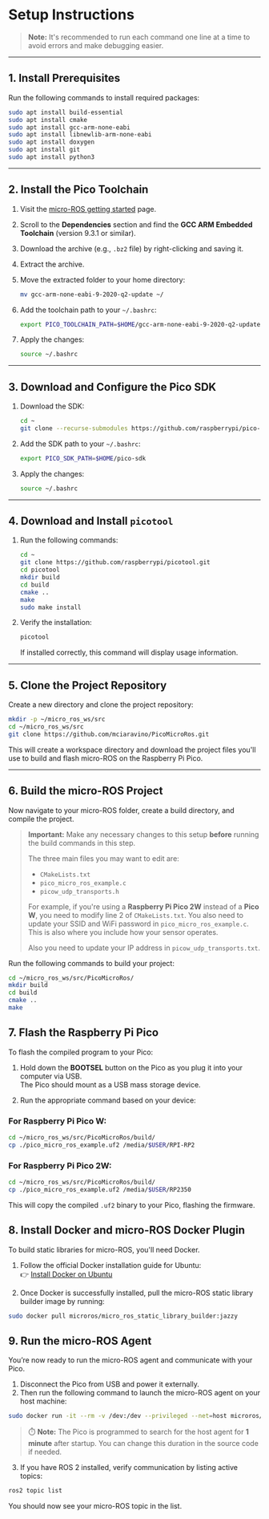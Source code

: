 # Setup Instructions

> **Note:** It's recommended to run each command one line at a time to avoid errors and make debugging easier.

---

## 1. Install Prerequisites

Run the following commands to install required packages:

```bash
sudo apt install build-essential
sudo apt install cmake
sudo apt install gcc-arm-none-eabi
sudo apt install libnewlib-arm-none-eabi
sudo apt install doxygen
sudo apt install git
sudo apt install python3
```

---

## 2. Install the Pico Toolchain

1. Visit the [micro-ROS getting started](https://micro.ros.org/docs/tutorials/advanced/microxrcedds/raspberry_pi_pico/) page.
2. Scroll to the **Dependencies** section and find the **GCC ARM Embedded Toolchain** (version 9.3.1 or similar).
3. Download the archive (e.g., `.bz2` file) by right-clicking and saving it.
4. Extract the archive.
5. Move the extracted folder to your home directory:

    ```bash
    mv gcc-arm-none-eabi-9-2020-q2-update ~/
    ```

6. Add the toolchain path to your `~/.bashrc`:

    ```bash
    export PICO_TOOLCHAIN_PATH=$HOME/gcc-arm-none-eabi-9-2020-q2-update/
    ```

7. Apply the changes:

    ```bash
    source ~/.bashrc
    ```

---

## 3. Download and Configure the Pico SDK

1. Download the SDK:

    ```bash
    cd ~
    git clone --recurse-submodules https://github.com/raspberrypi/pico-sdk.git
    ```

2. Add the SDK path to your `~/.bashrc`:

    ```bash
    export PICO_SDK_PATH=$HOME/pico-sdk
    ```

3. Apply the changes:

    ```bash
    source ~/.bashrc
    ```

---

## 4. Download and Install `picotool`

1. Run the following commands:

    ```bash
    cd ~
    git clone https://github.com/raspberrypi/picotool.git
    cd picotool
    mkdir build
    cd build
    cmake ..
    make
    sudo make install
    ```

2. Verify the installation:

    ```bash
    picotool
    ```

    If installed correctly, this command will display usage information.

---
## 5. Clone the Project Repository

Create a new directory and clone the project repository:

```bash
mkdir -p ~/micro_ros_ws/src
cd ~/micro_ros_ws/src
git clone https://github.com/mciaravino/PicoMicroRos.git
```

This will create a workspace directory and download the project files you'll use to build and flash micro-ROS on the Raspberry Pi Pico.

---

## 6. Build the micro-ROS Project

Now navigate to your micro-ROS folder, create a build directory, and compile the project.

> **Important:** Make any necessary changes to this setup **before** running the build commands in this step.
> 
> The three main files you may want to edit are:
>
> - `CMakeLists.txt`  
> - `pico_micro_ros_example.c`
> - `picow_udp_transports.h`
>
> For example, if you're using a **Raspberry Pi Pico 2W** instead of a **Pico W**, you need to modify line 2 of `CMakeLists.txt`.
> You also need to update your SSID and WiFi password in `pico_micro_ros_example.c`. This is also where you include how your sensor operates.
> 
> Also you need to update your IP address in `picow_udp_transports.txt`.
>
Run the following commands to build your project:

```bash
cd ~/micro_ros_ws/src/PicoMicroRos/
mkdir build
cd build
cmake ..
make
```
## 7. Flash the Raspberry Pi Pico

To flash the compiled program to your Pico:

1. Hold down the **BOOTSEL** button on the Pico as you plug it into your computer via USB.  
   The Pico should mount as a USB mass storage device.

2. Run the appropriate command based on your device:

### For Raspberry Pi Pico W:

```bash
cd ~/micro_ros_ws/src/PicoMicroRos/build/
cp ./pico_micro_ros_example.uf2 /media/$USER/RPI-RP2
```

### For Raspberry Pi Pico 2W:

```bash
cd ~/micro_ros_ws/src/PicoMicroRos/build/
cp ./pico_micro_ros_example.uf2 /media/$USER/RP2350
```

This will copy the compiled `.uf2` binary to your Pico, flashing the firmware.

## 8. Install Docker and micro-ROS Docker Plugin

To build static libraries for micro-ROS, you'll need Docker.

1. Follow the official Docker installation guide for Ubuntu:  
   👉 [Install Docker on Ubuntu](https://docs.docker.com/engine/install/ubuntu/#install-using-the-repository)

2. Once Docker is successfully installed, pull the micro-ROS static library builder image by running:

```bash
sudo docker pull microros/micro_ros_static_library_builder:jazzy
```
## 9. Run the micro-ROS Agent

You’re now ready to run the micro-ROS agent and communicate with your Pico.

1. Disconnect the Pico from USB and power it externally.
2. Then run the following command to launch the micro-ROS agent on your host machine:

```bash
sudo docker run -it --rm -v /dev:/dev --privileged --net=host microros/micro-ros-agent:jazzy udp4 --dev -p 8888
```

> ⏱️ **Note:** The Pico is programmed to search for the host agent for **1 minute** after startup. You can change this duration in the source code if needed.

3. If you have ROS 2 installed, verify communication by listing active topics:

```bash
ros2 topic list
```

You should now see your micro-ROS topic in the list.

